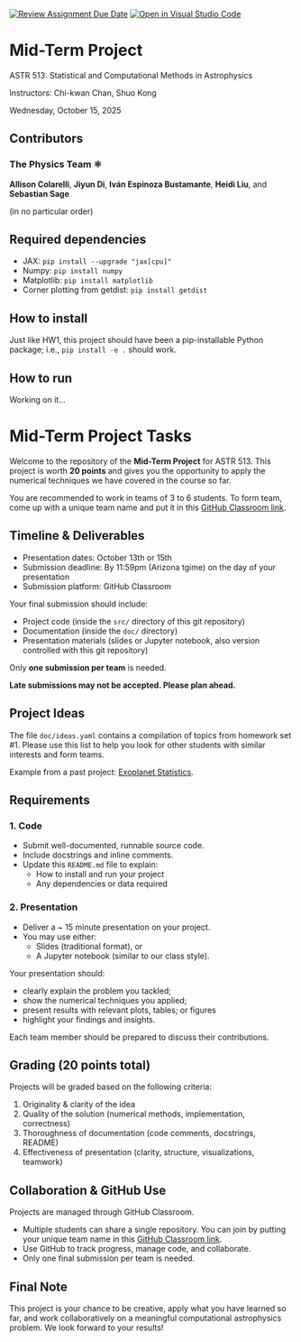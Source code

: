 [![Review Assignment Due Date](https://classroom.github.com/assets/deadline-readme-button-22041afd0340ce965d47ae6ef1cefeee28c7c493a6346c4f15d667ab976d596c.svg)](https://classroom.github.com/a/nqfiwWTG)
[![Open in Visual Studio Code](https://classroom.github.com/assets/open-in-vscode-2e0aaae1b6195c2367325f4f02e2d04e9abb55f0b24a779b69b11b9e10269abc.svg)](https://classroom.github.com/online_ide?assignment_repo_id=20647788&assignment_repo_type=AssignmentRepo)

Mid-Term Project
==============
ASTR 513: Statistical and Computational Methods in Astrophysics

Instructors: Chi-kwan Chan, Shuo Kong

Wednesday, October 15, 2025

## Contributors

### The Physics Team ⚛️

**Allison Colarelli**, **Jiyun Di**, **Iván Espinoza Bustamante**, **Heidi Liu**, and **Sebastian Sage**

(in no particular order)


## Required dependencies
*    JAX: `pip install --upgrade "jax[cpu]"`
*    Numpy: `pip install numpy`
*    Matplotlib: `pip install matplotlib`
*    Corner plotting from getdist: `pip install getdist`

## How to install 
Just like HW1, this project should have been a pip-installable Python package; i.e., `pip install -e .` should work.

## How to run
Working on it...

Mid-Term Project Tasks
==============
Welcome to the repository of the **Mid-Term Project** for ASTR 513.
This project is worth **20 points** and gives you the opportunity to
apply the numerical techniques we have covered in the course so far.

You are recommended to work in teams of 3 to 6 students.
To form team, come up with a unique team name and put it in this
[GitHub Classroom link](https://classroom.github.com/a/nqfiwWTG).

## Timeline & Deliverables

* Presentation dates:
  October 13th or 15th
* Submission deadline:
  By 11:59pm (Arizona tgime) on the day of your presentation
* Submission platform: GitHub Classroom

Your final submission should include:

* Project code (inside the `src/` directory of this git repository)
* Documentation (inside the `doc/` directory)
* Presentation materials (slides or Jupyter notebook, also version
  controlled with this git repository)

Only **one submission per team** is needed.

**Late submissions may not be accepted. Please plan ahead.**

## Project Ideas

The file `doc/ideas.yaml` contains a compilation of topics from
homework set \#1.
Please use this list to help you look for other students with similar
interests and form teams.

Example from a past project:
[Exoplanet Statistics](https://github.com/ua-2024q3-astr513/ASTRSTATS513_final).

## Requirements

### 1. Code

* Submit well-documented, runnable source code.
* Include docstrings and inline comments.
* Update this `README.md` file to explain:
  * How to install and run your project
  * Any dependencies or data required

### 2. Presentation

* Deliver a ~ 15 minute presentation on your project.
* You may use either:
  * Slides (traditional format), or
  * A Jupyter notebook (similar to our class style).

Your presentation should:
* clearly explain the problem you tackled;
* show the numerical techniques you applied;
* present results with relevant plots, tables; or figures
* highlight your findings and insights.

Each team member should be prepared to discuss their contributions.

## Grading (20 points total)

Projects will be graded based on the following criteria:
1. Originality & clarity of the idea
2. Quality of the solution (numerical methods, implementation,
   correctness)
3. Thoroughness of documentation (code comments, docstrings, README)
4. Effectiveness of presentation (clarity, structure, visualizations,
   teamwork)

## Collaboration & GitHub Use

Projects are managed through GitHub Classroom.
* Multiple students can share a single repository.
  You can join by putting your unique team name in this
  [GitHub Classroom link](https://classroom.github.com/a/nqfiwWTG).
* Use GitHub to track progress, manage code, and collaborate.
* Only one final submission per team is needed.

## Final Note

This project is your chance to be creative, apply what you have
learned so far, and work collaboratively on a meaningful computational
astrophysics problem.
We look forward to your results!
